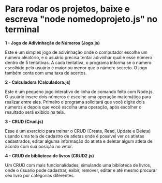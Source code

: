# Para rodar os projetos, baixe e escreva "node nomedoprojeto.js" no terminal

**1 - Jogo de Adivinhação de Números (Jogo.js)**

Este é um simples jogo de adivinhação onde o computador escolhe um número aleatório, e o usuário precisa tentar adivinhar qual é esse número dentro de 5 tentativas. 
A cada tentativa, o programa informa se o número escolhido pelo usuário é maior ou menor que o número secreto. O jogo também conta com uma taxa de acertos. 

**2 - Calculadora (Calculadora.js)**

Este é um pequeno jogo interativo de linha de comando feito com Node.js. O usuário insere dois números e escolhe uma operação matemática para realizar entre eles. Primeiro o programa solicitará que você digite dois números e depois que você escolha uma operação, após escolher o resultado será exibido na tela. 

**3 - CRUD (Crud.js)**

Esse é um exercicio para treinar o CRUD (Create, Read, Update e Delete) usando uma tela de cadastro de atletas onde é possivel ver os atletas cadastrados, editar alguma informação do atleta e deletar algum atleta de acordo com sua posição no vetor. 

**4 - CRUD de biblioteca de livros (CRUD2.js)**

Um CRUD com mais funcionalidades, simulando uma biblioteca de livros, onde o úsuario pode cadastrar, exibir, remover, editar e até mesmo procurar seu livro por categorias diferentes. 
